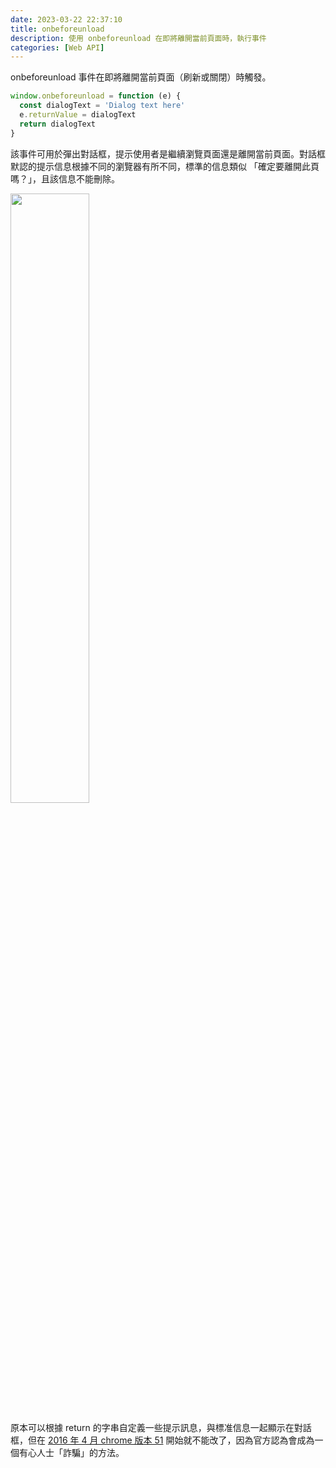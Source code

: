 ```yaml
---
date: 2023-03-22 22:37:10
title: onbeforeunload 
description: 使用 onbeforeunload 在即將離開當前頁面時，執行事件
categories: [Web API]
---
```


onbeforeunload 事件在即將離開當前頁面（刷新或關閉）時觸發。

```javascript
window.onbeforeunload = function (e) {
  const dialogText = 'Dialog text here'
  e.returnValue = dialogText
  return dialogText
}
```

該事件可用於彈出對話框，提示使用者是繼續瀏覽頁面還是離開當前頁面。對話框默認的提示信息根據不同的瀏覽器有所不同，標準的信息類似 「確定要離開此頁嗎？」，且該信息不能刪除。

<img src="https://i.imgur.com/wjf32Dp.png" width="50%" style="marginLeft:auto; marginRight:auto;" />

原本可以根據 return 的字串自定義一些提示訊息，與標准信息一起顯示在對話框，但在 [2016 年 4 月 chrome 版本 51](https://developer.chrome.com/blog/chrome-51-deprecations/#remove-custom-messages-in-onbeforeunload-dialogs) 開始就不能改了，因為官方認為會成為一個有心人士「詐騙」的方法。

